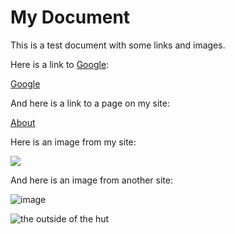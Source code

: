 # My Document

This is a test document with some links and images.

Here is a link to <a href="https://www.google.com" title="Google website">Google</a>:

<a href="https://www.google.com" title="Google website">Google</a>

And here is a link to a page on my site:

<a href="/about" title="About page">About</a>

Here is an image from my site:

![](/images/my-image.jpg)

And here is an image from another site:

![image](https://www.example.com/images/remote-image.jpg)


![the outside of the hut](https://www.example.com/images/remote-image.jpg)